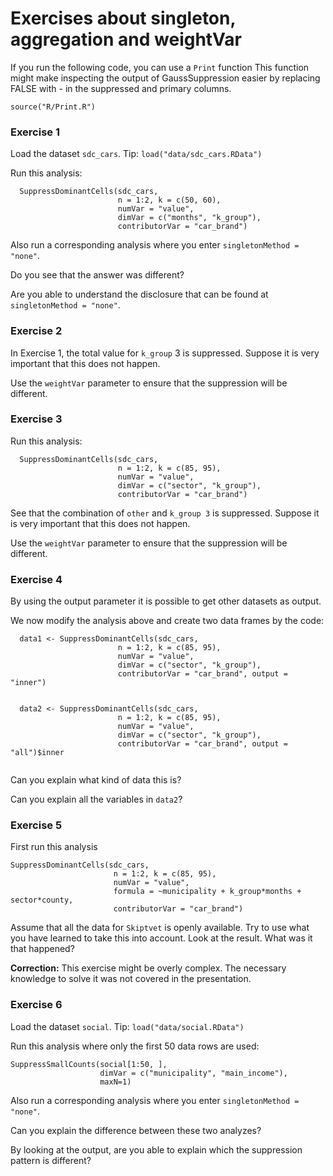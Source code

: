 

# Exercises about singleton, aggregation and weightVar


If you run the following code, you can use a `Print` function
This function might make  inspecting the output of GaussSuppression
easier by replacing FALSE with - in the suppressed and primary columns.

`source("R/Print.R")`



### Exercise 1
Load the dataset `sdc_cars`. Tip: `load("data/sdc_cars.RData")`

Run this analysis:
```
  SuppressDominantCells(sdc_cars, 
                        n = 1:2, k = c(50, 60), 
                        numVar = "value", 
                        dimVar = c("months", "k_group"), 
                        contributorVar = "car_brand")
```

Also run a corresponding analysis where you enter `singletonMethod = "none"`.

Do you see that the answer was different?

Are you able to understand the disclosure that can be found at `singletonMethod = "none"`.





### Exercise 2


In Exercise 1, the total value for `k_group` 3 is suppressed. Suppose it is very important that this does not happen.

Use the `weightVar` parameter to ensure that the suppression will be different.



### Exercise 3

Run this analysis:

```
  SuppressDominantCells(sdc_cars, 
                        n = 1:2, k = c(85, 95), 
                        numVar = "value", 
                        dimVar = c("sector", "k_group"), 
                        contributorVar = "car_brand")
```

See that the combination of `other` and `k_group 3` is suppressed. Suppose it is very important that this does not happen.

Use the `weightVar` parameter to ensure that the suppression will be different.



### Exercise 4

By using the output parameter it is possible to get other datasets as output.

We now modify the analysis above and create two data frames by the code:

```
  data1 <- SuppressDominantCells(sdc_cars, 
                        n = 1:2, k = c(85, 95), 
                        numVar = "value", 
                        dimVar = c("sector", "k_group"), 
                        contributorVar = "car_brand", output = "inner")
                    
  
  data2 <- SuppressDominantCells(sdc_cars, 
                        n = 1:2, k = c(85, 95), 
                        numVar = "value", 
                        dimVar = c("sector", "k_group"), 
                        contributorVar = "car_brand", output = "all")$inner
                        
```

Can you explain what kind of data this is?

Can you explain all the variables in `data2`?



### Exercise 5

First run this analysis

```
SuppressDominantCells(sdc_cars,
                       n = 1:2, k = c(85, 95),
                       numVar = "value",
                       formula = ~municipality + k_group*months + sector*county,
                       contributorVar = "car_brand")
```

Assume that all the data for `Skiptvet` is openly available.
Try to use what you have learned to take this into account.
Look at the result.
What was it that happened?

**Correction:** This exercise might be overly complex. The necessary knowledge to solve it was not covered in the presentation.


### Exercise 6

Load the dataset `social`. Tip: `load("data/social.RData")`


Run this analysis where only the first 50 data rows are used:

```
SuppressSmallCounts(social[1:50, ], 
                    dimVar = c("municipality", "main_income"), 
                    maxN=1)

```

Also run a corresponding analysis where you enter `singletonMethod = "none"`.

Can you explain the difference between these two analyzes?


By looking at the output, are you able to explain which the suppression pattern is different?

